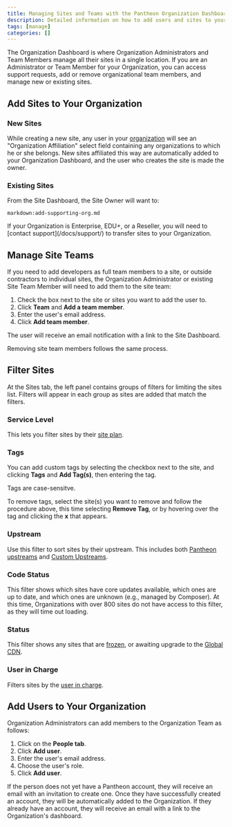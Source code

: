 ```yaml
---
title: Managing Sites and Teams with the Pantheon Organization Dashboard
description: Detailed information on how to add users and sites to your organization.
tags: [manage]
categories: []
---
```

The Organization Dashboard is where Organization Administrators and Team Members manage all their sites in a single location. If you are an Administrator or Team Member for your Organization, you can access support requests, add or remove organizational team members, and manage new or existing sites.

## Add Sites to Your Organization

### New Sites

While creating a new site, any user in your [organization](/docs/organizations/) will see an "Organization Affiliation" select field containing any organizations to which he or she belongs. New sites affiliated this way are automatically added to your Organization Dashboard, and the user who creates the site is made the owner.

### Existing Sites

From the Site Dashboard, the Site Owner will want to:

`markdown:add-supporting-org.md`

<Alert title="Note" type="info">
 If your Organization is Enterprise, EDU+, or a Reseller, you will need to [contact support](/docs/support/) to transfer sites to your Organization.
</Alert>

## Manage Site Teams
If you need to add developers as full team members to a site, or outside contractors to individual sites, the Organization Administrator or existing Site Team Member will need to add them to the site team:

1. Check the box next to the site or sites you want to add the user to.
2. Click **Team** and **Add a team member**.
3. Enter the user's email address.
4. Click **Add team member**.

The user will receive an email notification with a link to the Site Dashboard.

Removing site team members follows the same process.


## Filter Sites

At the Sites tab, the left panel contains groups of filters for limiting the sites list. Filters will appear in each group as sites are added that match the filters.

### Service Level
This lets you filter sites by their [site plan](/docs/site-plan/).

### Tags
You can add custom tags by selecting the checkbox next to the site, and clicking **Tags** and **Add Tag(s)**, then entering the tag.

<Alert title="Note" type="info">
Tags are case-sensitve.
</Alert>

To remove tags, select the site(s) you want to remove and follow the procedure above, this time selecting **Remove Tag**, or by hovering over the tag and clicking the **x** that appears.

### Upstream
Use this filter to sort sites by their upstream. This includes both [Pantheon upstreams](/docs/start-state/#pantheon-upstreams) and [Custom Upstreams](/docs/custom-upstream/).

### Code Status
This filter shows which sites have core updates available, which ones are up to date, and which ones are unknown (e.g., managed by Composer). At this time, Organizations with over 800 sites do not have access to this filter, as they will time out loading.

### Status

This filter shows any sites that are [frozen](/docs/platform-considerations/#inactive-site-freezing), or awaiting upgrade to the [Global CDN](/docs/global-cdn/).

### User in Charge
Filters sites by the [user in charge](/docs/change-management/#roles-and-permissions).


## Add Users to Your Organization

Organization Administrators can add members to the Organization Team as follows:

1. Click on the **People tab**.
2. Click **Add user**.
3. Enter the user's email address.
4. Choose the user's role.
5. Click **Add user**.

If the person does not yet have a Pantheon account, they will receive an email with an invitation to create one. Once they have successfully created an account, they will be automatically added to the Organization. If they already have an account, they will receive an email with a link to the Organization's dashboard.
